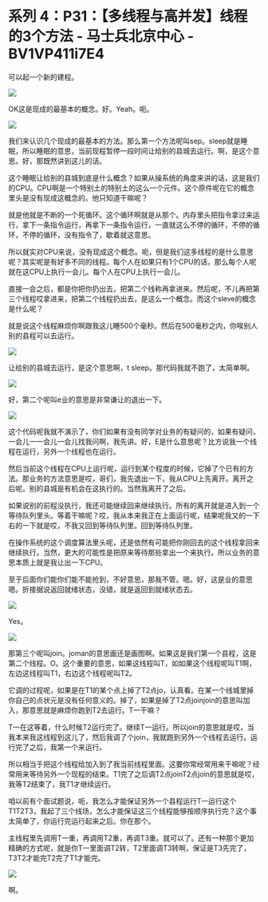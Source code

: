 # 系列 4：P31：【多线程与高并发】线程的3个方法 - 马士兵北京中心 - BV1VP411i7E4

可以起一个新的建程。

![](img/4ed54706fb9f57826109d96274819c3f_1.png)

OK这是现成的最基本的概念。好。Yeah。呃。

![](img/4ed54706fb9f57826109d96274819c3f_3.png)

我们来认识几个现成的最基本的方法。那么第一个方法呢叫sep。sleep就是睡眠，所以睡眠的意思，当前现程暂停一段时间让给别的县城去运行。啊，是这个意思。好，那既然讲到这儿的话。

这个睡眠让给别的县城到底是什么概念？如果从操系统的角度来讲的话，这是我们的CPU。CPU啊是一个特别土的特别土的这么一个元件。这个原件呢在它的概念里头是没有现成这概念的。他只知道干嘛呢？

就是他就是不断的一个死循环。这个循环啊就是从那个。内存里头把指令拿过来运行，拿下一条指令运行，再拿下一条指令运行，一直就这么不停的循环，不停的循环，不停的循环，没有指令了，歇着就这意思。

所以就实对CPU来说，没有现成这个概念。呃，但是我们这多线程的是什么意思呢？其实呢是有好多不同的线程。每个人在如果只有1个CPU的话，那么每个人呢就在这CPU上执行一会儿。每个人在CPU上执行一会儿。

直接一会之后，都是你把你扔出去，把第二个线称再拿进来。然后呢，不儿再把第三个线程哎拿进来，把第二个线程扔出去，是这么一个概念。而这个sleve的概念是什么呢？

就是说这个线程麻烦你啊跟我这儿睡500个毫秒。然后在500毫秒之内，你唉别人别的县程可以去运行。

![](img/4ed54706fb9f57826109d96274819c3f_5.png)

让给别的县城去运行，是这个意思啊，t sleep。那代码我就不跑了，太简单啊。

![](img/4ed54706fb9f57826109d96274819c3f_7.png)

好，第二个呢叫e业的意思是非常谦让的退出一下。

![](img/4ed54706fb9f57826109d96274819c3f_9.png)

这个代码呢我就不演示了，你们如果有没有同学对业务的有疑问的，如果有疑问，一会儿一一会儿一会儿找我问啊，我先讲。好，E是什么意思呢？比方说我一个线程在运行，另外一个线程也在运行。

然后当前这个线程在CPU上运行呢，运行到某个程度的时候，它掉了个已有的方法。那业务的方法意思是哎，哥们，我先退出一下，我从CPU上先离开。离开之后呢。别的县城是有机会在这执行的。当然我离开了之后。

如果说别的前程没执行，我还可能继续回来继续执行。所有的离开就是进入到一个等待队列里头。等着干嘛呢？哎，我从本来我正在上面运行呢，结果呢我又的一下右的一下就是哎，不我又回到等待队列里。回到等待队列里。

在操作系统的这个调度算法里头呢，还是依然有可能把你刚回去的这个线程拿回来继续执行。当然，更大的可能性是把原来等待那些拿出一个来执行。所以业务的意思本质上就是我让出一下CPU。

至于后面你们能你们能不能抢到，不好意思，那我不管。嗯。好，这是业的意思嗯。折接据说返回就绪状态，没错，就是返回到就绪状态去。



![](img/4ed54706fb9f57826109d96274819c3f_11.png)

Yes。

![](img/4ed54706fb9f57826109d96274819c3f_13.png)

那第三个呢叫join。joman的意思画还是画图啊。如果这是我们第一个县程，这是第二个线程。O。这个重要的意思，如果这线程叫T，如如果这个线程呢叫T1啊，左边这线程叫T1，右边这个线程呢叫T2。

它调的过程呢，如果是在T1的某个点上掉了T2点jo，认真看。在某一个线城里掉你自己的点状元是没有任何意义的。掉了，如果是掉了T2点joinjoin的意思叫加入，那意思就是麻烦你跑到T2去运行。T一干嘛？

T一在这等着，什么时候T2运行完了。继续T一运行。所以join的意思就是哎，当我本来我这线程到这儿了，然后我调了个join，我就跑到另外一个线程去运行。运行完了之后，我第一个来运行。

所以相当于把这个线程给加入到了我当前线程里面。这要你常经常用来干嘛呢？经常用来等待另外一个现程的结束。T1完了之后调T2点joinT2点join的意思就是哎，我等T2结束了，我T1才继续运行。

咱以前有个面试题说，呃，我怎么才能保证另外一个县程运行T一运行这个T1T2T3，我起了三个线场，怎么才能保证这三个线程能够按顺序执行完？这个事太简单了，你运行完运行起来之后。你在那个。

主线程里先调用T一重，再调用T2重，再调T3重。就可以了。还有一种那个更加精确的方式呢，就是你T一里面调T2转，T2里面调T3转啊，保证是T3先完了，T3T2才能完T2完了T1才能完。



![](img/4ed54706fb9f57826109d96274819c3f_15.png)

啊。